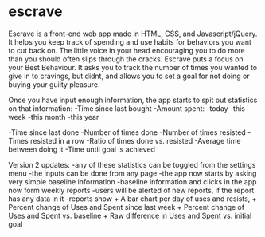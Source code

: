 # escrave

Escrave is a front-end web app made in HTML, CSS, and Javascript/jQuery.
It helps you keep track of spending and use habits for behaviors you want to cut back on.
The little voice in your head encouraging you to do more than you should often slips through the cracks.
Escrave puts a focus on your Best Behaviour.
It asks you to track the number of times you wanted to give in to cravings, but didnt, 
and allows you to set a goal for not doing or buying your guilty pleasure.

Once you have input enough information, the app starts to spit out statistics on that information:
-Time since last bought
-Amount spent:
  -today
  -this week
  -this month
  -this year

-Time since last done
-Number of times done
-Number of times resisted
-Times resisted in a row
-Ratio of times done vs. resisted
-Average time between doing it
-Time until goal is achieved

Version 2 updates:
-any of these statistics can be toggled from the settings menu
-the inputs can be done from any page
-the app now starts by asking very simple baseline information
-baseline information and clicks in the app now form weekly reports
-users will be alerted of new reports, if the report has any data in it
-reports show 
    + A bar chart per day of uses and resists, 
    + Percent change of Uses and Spent since last week 
    + Percent change of Uses and Spent vs. baseline
    + Raw difference in Uses and Spent vs. initial goal